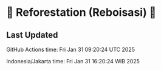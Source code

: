 
# 🌳 Reforestation (Reboisasi) 🌲

## Last Updated

GitHub Actions time: Fri Jan 31 09:20:24 UTC 2025

Indonesia/Jakarta time: Fri Jan 31 16:20:24 WIB 2025
